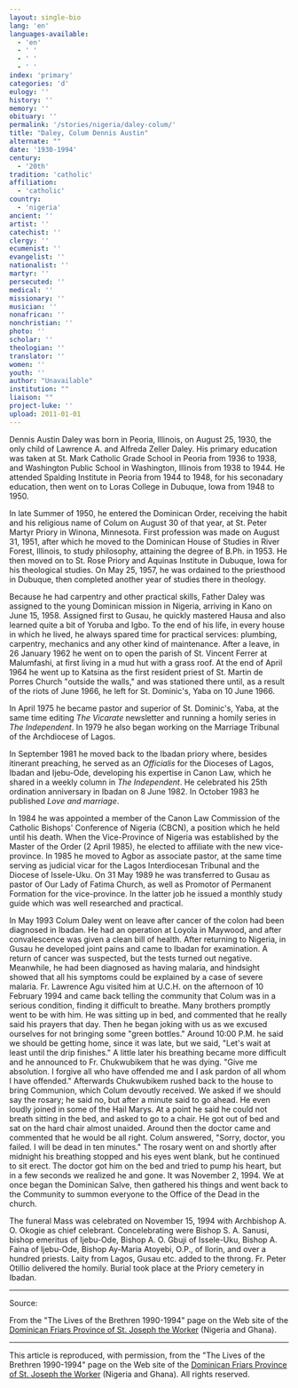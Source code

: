 ```yaml
---
layout: single-bio
lang: 'en'
languages-available:
  - 'en'
  - ' '
  - ' '
  - ' '
index: 'primary'
categories: 'd'
eulogy: ''
history: ''
memory: ''
obituary: ''
permalink: '/stories/nigeria/daley-colum/'
title: "Daley, Colum Dennis Austin"
alternate: ""
date: '1930-1994'
century:
  - '20th'
tradition: 'catholic'
affiliation:
  - 'catholic'
country:
  - 'nigeria'
ancient: ''
artist: ''
catechist: ''
clergy: ''
ecumenist: ''
evangelist: ''
nationalist: ''
martyr: ''
persecuted: ''
medical: ''
missionary: ''
musician: ''
nonafrican: ''
nonchristian: ''
photo: ''
scholar: ''
theologian: ''
translator: ''
women: ''
youth: ''
author: "Unavailable"
institution: ""
liaison: ""
project-luke: ''
upload: 2011-01-01
---
```




Dennis Austin Daley was born in Peoria, Illinois, on August 25,
1930, the only child of Lawrence A. and Alfreda Zeller Daley. His primary
education was taken at St. Mark Catholic Grade School in Peoria from 1936 to 1938,
and Washington Public School in Washington, Illinois from 1938 to 1944. He
attended Spalding Institute in Peoria from 1944 to 1948, for his seconadary
education, then went on to Loras College in Dubuque, Iowa from 1948 to 1950.

In late Summer of 1950, he entered the Dominican Order, receiving the habit
and his religious name of Colum on August 30 of that year, at St. Peter Martyr
Priory in Winona, Minnesota. First profession was made on August 31, 1951,
after which he moved to the Dominican House of Studies in River Forest,
Illinois, to study philosophy, attaining the degree of B.Ph. in 1953. He then
moved on to St. Rose Priory and Aquinas Institute in Dubuque, Iowa for his
theological studies. On May 25, 1957, he was ordained to the priesthood in
Dubuque, then completed another year of studies there in theology.

Because he had carpentry and other practical skills, Father Daley was
assigned to the young Dominican mission in Nigeria, arriving in Kano on June
15, 1958. Assigned first to Gusau, he quickly mastered Hausa and also learned
quite a bit of Yoruba and Igbo. To the end of his life, in every house in
which he lived, he always spared time for practical services: plumbing,
carpentry, mechanics and any other kind of maintenance. After a leave, in 26 January 1962 he
went on  to open the parish of St. Vincent Ferrer at
Malumfashi, at first living in a mud hut with a grass roof. At the end of
April 1964 he went up to Katsina as the first resident priest of St. Martin de
Porres Church "outside the walls," and was stationed there until, as a result
of the riots of June 1966, he left for St. Dominic's, Yaba on 10 June 1966.

In April 1975 he became pastor and superior of St. Dominic's, Yaba, at the
same time editing *The Vicarate* newsletter and running a homily series
in *The Independent*. In 1979 he also began working on the Marriage
Tribunal of the Archdiocese of Lagos.

In September 1981 he moved back to the Ibadan priory where, besides
itinerant preaching, he served as an *Officialis* for the Dioceses of
Lagos, Ibadan and Ijebu-Ode, developing his expertise in Canon Law, which he
shared in a weekly column in *The Independent*. He celebrated his 25th
ordination anniversary in Ibadan on 8 June 1982. In October 1983 he published
*Love and marriage*.

In 1984 he was appointed a member of the Canon Law Commission of the
Catholic Bishops' Conference of Nigeria (CBCN), a position which he held until
his death. When the Vice-Province of Nigeria was established by the Master of
the Order (2 April 1985), he elected to affiliate with the new vice-province.
In 1985 he moved to Agbor as associate pastor, at the same time serving as
judicial vicar for the Lagos Interdiocesan Tribunal and the Diocese of
Issele-Uku. On 31 May 1989 he was transferred to Gusau as pastor of Our Lady
of Fatima Church, as well as Promotor of Permanent Formation for the
vice-province. In the latter job he issued a monthly study guide which was
well researched and practical.

In May 1993 Colum Daley went on leave after cancer of the colon had been
diagnosed in Ibadan. He had an operation at Loyola in Maywood, and after
convalescence was given a clean bill of health. After returning to Nigeria, in
Gusau he developed joint pains and came to Ibadan for examination. A return of
cancer was suspected, but the tests turned out negative. Meanwhile, he had
been diagnosed as having malaria, and hindsight showed that all his symptoms
could be explained by a case of severe malaria. Fr. Lawrence Agu visited him
at U.C.H. on the afternoon of 10 February 1994 and came back telling the
community that Colum was in a serious condition, finding it difficult to
breathe. Many brothers promptly went to be with him. He was sitting up in bed,
and commented that he really said his prayers that day. Then he began joking
with us as we excused ourselves for not bringing some "green bottles." Around
10:00 P.M. he said we should be getting home, since it was late, but we said,
"Let's wait at least until the drip finishes." A little later his breathing
became more difficult and he announced to Fr. Chukwubikem that he was dying.
"Give me absolution. I forgive all who have offended me and I ask pardon of
all whom I have offended." Afterwards Chukwubikem rushed back to the house to
bring Communion, which Colum devoutly received. We asked if we should say the
rosary; he said no, but after a minute said to go ahead. He even loudly joined
in some of the Hail Marys. At a point he said he could not breath sitting in
the bed, and asked to go to a chair. He got out of bed and sat on the hard
chair almost unaided. Around then the doctor came and commented that he would
be all right. Colum answered, "Sorry, doctor, you failed. I will be dead in
ten minutes." The rosary went on and shortly after midnight his breathing
stopped and his eyes went blank, but he continued to sit erect. The doctor got
him on the bed and tried to pump his heart, but in a few seconds we realized he
and gone.  It was November 2, 1994. We at once began the Dominican Salve, then gathered his
things and went back to the Community to summon everyone to the Office of the
Dead in the church.

The funeral Mass was celebrated on November 15, 1994 with Archbishop A. O. Okogie as
chief celebrant. Concelebrating were Bishop S. A. Sanusi, bishop emeritus of
Ijebu-Ode, Bishop A. O. Gbuji of Issele-Uku, Bishop A. Faina of Ijebu-Ode,
Bishop Ay-Maria Atoyebi, O.P., of Ilorin, and over a hundred priests. Laity
from Lagos, Gusau etc. added to the throng. Fr. Peter Otillio delivered the
homily. Burial took place at the Priory cemetery in Ibadan.

---

Source:

From the "The Lives of the Brethren 1990-1994" page on the Web site of the [Dominican Friars Province of St. Joseph the Worker](http://www.domcentral.org) (Nigeria and Ghana).

---

This article is reproduced, with permission, from the "The Lives of the Brethren 1990-1994" page on the Web site of the [Dominican Friars Province of St. Joseph the Worker](http://www.domcentral.org) (Nigeria and Ghana). All rights reserved.